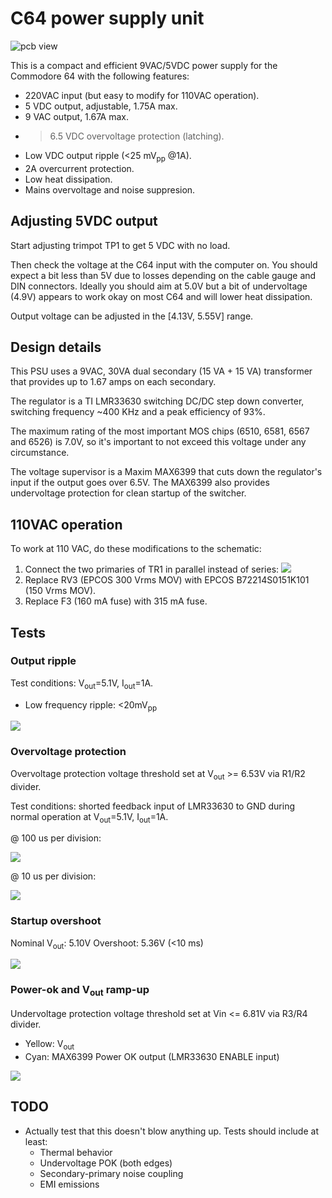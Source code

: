 # C64 power supply unit

![pcb view](img/psu01.jpeg)

This is a compact and efficient 9VAC/5VDC power supply for the Commodore 64 with the following features:

* 220VAC input (but easy to modify for 110VAC operation).
* 5 VDC output, adjustable, 1.75A max.
* 9 VAC output, 1.67A max.
* >6.5 VDC overvoltage protection (latching).
* Low VDC output ripple (<25 mV<sub>pp</sub> @1A).
* 2A overcurrent protection.
* Low heat dissipation.
* Mains overvoltage and noise suppresion.

## Adjusting 5VDC output

Start adjusting trimpot TP1 to get 5 VDC with no load.

Then check the voltage at the C64 input with the computer on. You should expect a bit less than 5V due to losses depending on the cable gauge and DIN connectors. Ideally you should aim at 5.0V but a bit of undervoltage (4.9V) appears to work okay on most C64 and will lower heat dissipation.

Output voltage can be adjusted in the [4.13V, 5.55V] range.

## Design details

This PSU uses a 9VAC, 30VA dual secondary (15 VA + 15 VA) transformer that provides up to 1.67 amps on each secondary.

The regulator is a TI LMR33630 switching DC/DC step down converter, switching frequency ~400 KHz and a peak efficiency of 93%.

The maximum rating of the most important MOS chips (6510, 6581, 6567 and 6526) is 7.0V, so it's important to not exceed this voltage under any circumstance.

The voltage supervisor is a Maxim MAX6399 that cuts down the regulator's input if the output goes over 6.5V. The MAX6399 also provides undervoltage protection for clean startup of the switcher.

## 110VAC operation

To work at 110 VAC, do these modifications to the schematic:

1. Connect the two primaries of TR1 in parallel instead of series:
![](img/myrra_115_230v.png)
2. Replace RV3 (EPCOS 300 Vrms MOV) with EPCOS B72214S0151K101 (150 Vrms MOV).
3. Replace F3 (160 mA fuse) with 315 mA fuse.

## Tests

### Output ripple

Test conditions: V<sub>out</sub>=5.1V, I<sub>out</sub>=1A.

* Low frequency ripple: <20mV<sub>pp</sub>

![](img/LF_and_HF_ripple.png)

### Overvoltage protection

Overvoltage protection voltage threshold set at V<sub>out</sub> >= 6.53V via R1/R2 divider.

Test conditions: shorted feedback input of LMR33630 to GND during normal operation at V<sub>out</sub>=5.1V, I<sub>out</sub>=1A.

@ 100 us per division:

![](img/overvolt_shorted_fb_100us.png)

@ 10 us per division:

![](img/overvolt_shorted_fb_10us.png)

### Startup overshoot

Nominal V<sub>out</sub>: 5.10V
Overshoot: 5.36V (<10 ms)

![](img/startup_overshoot.png)

### Power-ok and V<sub>out</sub> ramp-up

Undervoltage protection voltage threshold set at Vin <= 6.81V via R3/R4 divider.

* Yellow: V<sub>out</sub>
* Cyan: MAX6399 Power OK output (LMR33630 ENABLE input)

![](img/pok.png)

## TODO

* Actually test that this doesn't blow anything up. Tests should include at least:
  * Thermal behavior
  * Undervoltage POK (both edges)
  * Secondary-primary noise coupling
  * EMI emissions
